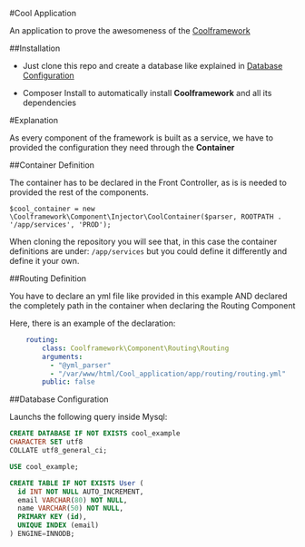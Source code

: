 #Cool Application

An application to prove the awesomeness of the [Coolframework](https://github.com/MarcosSegovia/Coolframework)

##Installation

- Just clone this repo and create a database like explained in [Database Configuration](#database-configuration)

- Composer Install to automatically install **Coolframework** and all its dependencies

#Explanation

As every component of the framework is built as a service, we have to provided the configuration they need through the **Container**

##Container Definition

The container has to be declared in the Front Controller, as is is needed to provided the rest of the components.

`$cool_container = new \Coolframework\Component\Injector\CoolContainer($parser, ROOTPATH . '/app/services', 'PROD');`

When cloning the repository you will see that, in this case the container definitions are under: `/app/services`
but you could define it differently and define it your own.

##Routing Definition

You have to declare an yml file like provided in this example AND declared the completely path in the container when 
declaring the Routing Component

Here, there is an example of the declaration:

```yaml
    routing:
        class: Coolframework\Component\Routing\Routing
        arguments:
          - "@yml_parser"
          - "/var/www/html/Cool_application/app/routing/routing.yml"
        public: false
```


##Database Configuration

Launchs the following query inside Mysql:

```sql
CREATE DATABASE IF NOT EXISTS cool_example 
CHARACTER SET utf8 
COLLATE utf8_general_ci;

USE cool_example;

CREATE TABLE IF NOT EXISTS User (
  id INT NOT NULL AUTO_INCREMENT,
  email VARCHAR(80) NOT NULL,
  name VARCHAR(50) NOT NULL,
  PRIMARY KEY (id),
  UNIQUE INDEX (email)
) ENGINE=INNODB;
```